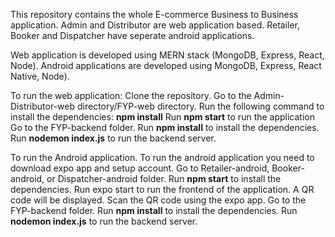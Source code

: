 This repository contains the whole E-commerce Business to Business application.
Admin and Distributor are web application based.
Retailer, Booker and Dispatcher have seperate android applications.

Web application is developed using MERN stack (MongoDB, Express, React, Node).
Android applications are developed using MongoDB, Express, React Native, Node).

To run the web application:
	Clone the repository.
 	Go to the Admin-Distributor-web directory/FYP-web directory.
  	Run the following command to install the dependencies: **npm install**
   	Run **npm start** to run the application
    	Go to the FYP-backend folder.
     	Run **npm install** to install the dependencies.
      	Run **nodemon index.js** to run the backend server.

To run the Android application. 
	To run the android application you need to download expo app and setup account.
 	Go to Retailer-android, Booker-android, or Dispatcher-android folder.
  	Run **npm start** to install the dependencies.
   	Run expo start to run the frontend of the application.
    	A QR code will be displayed.
     	Scan the QR code using the expo app.
      	Go to the FYP-backend folder.
     	Run **npm install** to install the dependencies.
      	Run **nodemon index.js** to run the backend server.
